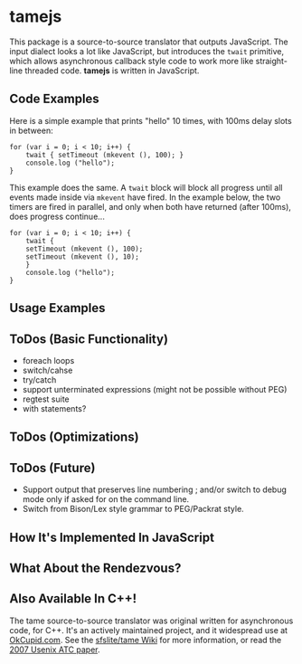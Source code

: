 tamejs
======
This package is a source-to-source translator that outputs JavaScript. The
input dialect looks a lot like JavaScript, but introduces the `twait` 
primitive, which allows asynchronous callback style code to work more
like straight-line threaded code.  __tamejs__ is written in JavaScript.

Code Examples
--------
Here is a simple example that prints "hello" 10 times, with 100ms delay
slots in between:

    for (var i = 0; i < 10; i++) {
        twait { setTimeout (mkevent (), 100); }
        console.log ("hello");
    }

This example does the same.  A `twait` block will block all progress
until all events made inside via `mkevent` have fired. In the example below,
the two timers are fired in parallel, and only when both have returned 
(after 100ms), does progress continue...

    for (var i = 0; i < 10; i++) {
        twait { 
	    setTimeout (mkevent (), 100); 
	    setTimeout (mkevent (), 10); 
        }
        console.log ("hello");
    }

Usage Examples
--------------


ToDos (Basic Functionality)
---------------------------
* foreach loops
* switch/cahse
* try/catch
* support unterminated expressions (might not be possible without PEG)
* regtest suite
* with statements?

ToDos (Optimizations)
---------------------

ToDos (Future)
--------------
* Support output that preserves line numbering ; and/or switch to debug mode
only if asked for on the command line.
* Switch from Bison/Lex style grammar to PEG/Packrat style.


How It's Implemented In JavaScript
----------------------------------


What About the Rendezvous?
--------------------------


Also Available In C++!
----------------------

The tame source-to-source translator was original written for
asynchronous code, for C++.  It's an actively maintained project, and
it widespread use at [OkCupid.com](http://www.okcupid.com).  See the
[sfslite/tame Wiki](http://okws.org/doku.php?id=sfslite:tame2) for more
information, or read the [2007 Usenix ATC
paper](http://pdos.csail.mit.edu/~max/docs/tame.pdf).
